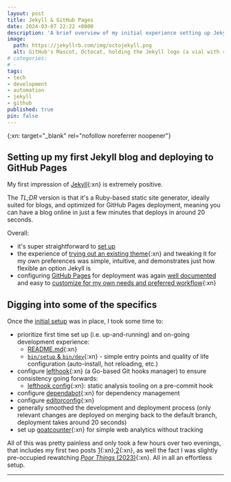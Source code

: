 ```yaml
---
layout: post
title: Jekyll & GitHub Pages
date: 2024-03-07 22:22 +0000
description: 'A brief overview of my initial experience setting up Jekyll with GitHub Pages'
image:
  path: https://jekyllrb.com/img/octojekyll.png
  alt: GitHub's Mascot, Octocat, holding the Jekyll logo (a vial with red liquid) in one of it's tentacles. The image is from the Jekyllrb.com landing page.
# categories:
# - 
tags:
- tech
- development
- automation
- jekyll
- github
published: true
pin: false
---
```

{:xn: target="_blank" rel="nofollow noreferrer noopener"}

## Setting up my first Jekyll blog and deploying to GitHub Pages
My first impression of [Jekyll][jekyll-docs]{:xn} is extremely positive.

The _TL;DR_ version is that it's a Ruby-based static site generator, ideally suited for blogs, and optimized for GitHub Pages deployment, meaning you can have a blog online in just a few minutes that deploys in around 20 seconds.

Overall:
- it's super straightforward to [set up][jekyll-docs]
- the experience of [trying out an existing theme][jekyll-docs-themes]{:xn} and tweaking it for my own preferences was simple, intuitive, and demonstrates just how flexible an option Jekyll is
- configuring [GitHub Pages][github-pages] for deployment was again [well documented][chirpy-deploy-docs] and easy to [customize for my own needs and preferred workflow][my-deploy-pages-workflow]{:xn}

## Digging into some of the specifics
Once the [initial setup][inaugural-post] was in place, I took some time to:
- prioritize first time set up (i.e. up-and-running) and on-going development experience: 
  - [README.md][my-blog-readme]{:xn}
  - [`bin/setup` & `bin/dev`][my-bin-dir]{:xn} - simple entry points and quality of life configuration (auto-install, hot reloading, etc.)
- configure [lefthook][lefthook]{:xn} (a Go-based Git hooks manager) to ensure consistency going forwards:
  - [lefthook config][lefthook-config]{:xn}: static analysis tooling on a pre-commit hook
- configure [dependabot][dependabot-config]{:xn} for dependency management
- configure [editorconfig][editorconfig]{:xn}
- generally smoothed the development and deployment process (only relevant changes are deployed on merging back to the default branch, deployment takes around 20 seconds)
- set up [goatcounter][goatcounter]{:xn} for simple web analytics without tracking

All of this was pretty painless and only took a few hours over two evenings, that includes my first two posts [1][inaugural-post]{:xn},[2][zentangle-organised-chaos]{:xn}, as well the fact I was slightly pre-occupied rewatching [_Poor Things_ (2023)][poor-things]{:xn}. All in all an effortless setup.

***

[jekyll-docs]: https://jekyllrb.com/
[jekyll-docs-themes]: https://jekyllrb.com/docs/themes/
[github-pages]: https://pages.github.com/
[chirpy-deploy-docs]: https://chirpy.cotes.page/posts/getting-started/
[my-deploy-pages-workflow]: https://github.com/GetOutOfMyBakery/getoutofmybakery.github.io/blob/main/.github/workflows/pages-deploy.yml
[inaugural-post]: /posts/inaugural-post/
[my-blog-readme]: https://github.com/GetOutOfMyBakery/getoutofmybakery.github.io/blob/main/README.md
[lefthook]: https://github.com/evilmartians/lefthook/
[my-bin-dir]: https://github.com/GetOutOfMyBakery/getoutofmybakery.github.io/tree/main/bin
[lefthook-config]: https://github.com/GetOutOfMyBakery/getoutofmybakery.github.io/blob/main/lefthook.yml
[dependabot-config]: https://github.com/GetOutOfMyBakery/getoutofmybakery.github.io/blob/main/.github/dependabot.yml
[editorconfig]: https://github.com/GetOutOfMyBakery/getoutofmybakery.github.io/blob/main/.editorconfig
[goatcounter]: https://www.goatcounter.com/
[poor-things]: https://www.imdb.com/title/tt14230458/
[zentangle-organised-chaos]: /posts/zentangle-organised-chaos/
